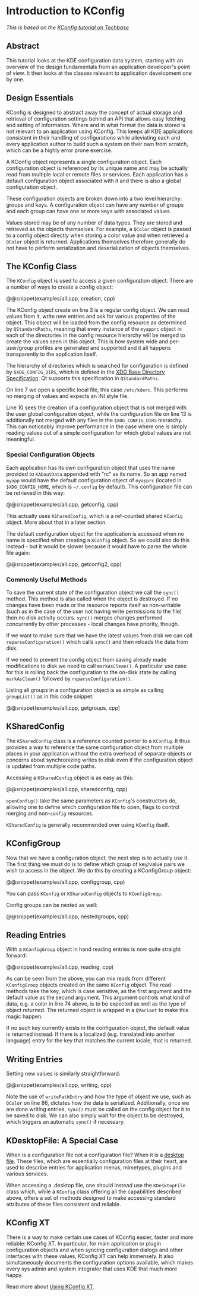 # Introduction to KConfig

*This is based on the [KConfig tutorial on Techbase](https://techbase.kde.org/Development/Tutorials/KConfig)*

## Abstract

This tutorial looks at the KDE configuration data system, starting with an overview of the design fundamentals from an application developer's point of view. It then looks at the classes relevant to application development one by one.


## Design Essentials

KConfig is designed to abstract away the concept of actual storage and retrieval of configuration settings behind an API that allows easy fetching and setting of information. Where and in what format the data is stored is not relevant to an application using KConfig. This keeps all KDE applications consistent in their handling of configurations while alleviating each and every application author to build such a system on their own from scratch, which can be a highly error prone exercise.

A KConfig object represents a single configuration object. Each configuration object is referenced by its unique name and may be actually read from multiple local or remote files or services. Each application has a default configuration object associated with it and there is also a global configuration object.

These configuration objects are broken down into a two level hierarchy: groups and keys. A configuration object can have any number of groups and each group can have one or more keys with associated values.

Values stored may be of any number of data types. They are stored and retrieved as the objects themselves. For example, a `QColor` object is passed to a config object directly when storing a color value and when retrieved a `QColor` object is returned. Applications themselves therefore generally do not have to perform serialization and deserialization of objects themselves.


## The KConfig Class

The `KConfig` object is used to access a given configuration object. There are a number of ways to create a config object:

@@snippet(examples/all.cpp, creation, cpp)

The KConfig object create on line 3 is a regular config object. We can read values from it, write new entries and ask for various properties of the object.  This object will be loaded from the config resource as determined by `QStandardPaths`, meaning that every instance of the `myapprc` object in each of the directories in the config resource hierarchy will be merged to create the values seen in this object. This is how system wide and per-user/group profiles are generated and supported and it all happens transparently to the application itself.

The hierarchy of directories which is searched for configuration is defined by `$XDG_CONFIG_DIRS`, which is defined in the [XDG Base Directory Specification](http://standards.freedesktop.org/basedir-spec/basedir-spec-latest.html). Qt supports this specification in `QStandardPaths`.

On line 7 we open a specific local file, this case `/etc/kderc`. This performs no merging of values and expects an INI style file.

Line 10 sees the creation of a configuration object that is not merged with the user global configuration object, while the configuration file on line 13 is additionally not merged with any files in the `$XDG_CONFIG_DIRS` hierarchy. This can noticeably improve performance in the case where one is simply reading values out of a simple configuration for which global values are not meaningful.

### Special Configuration Objects

Each application has its own configuration object that uses the name provided to `KAboutData` appended with "rc" as its name. So an app named `myapp` would have the default configuration object of `myapprc` (located in `$XDG_CONFIG_HOME`, which is `~/.config` by default). This configuration file can be retrieved in this way:

@@snippet(examples/all.cpp, getconfig, cpp)

This actually uses `KSharedConfig`, which is a ref-counted shared `KConfig` object. More about that in a later section.

The default configuration object for the application is accessed when no name is specified when creating a `KConfig` object. So we could also do this instead - but it would be slower because it would have to parse the whole file again:

@@snippet(examples/all.cpp, getconfig2, cpp)

### Commonly Useful Methods

To save the current state of the configuration object we call the `sync()` method. This method is also called when the object is destroyed. If no changes have been made or the resource reports itself as non-writable (such as in the case of the user not having write permissions to the file) then no disk activity occurs. `sync()` merges changes performed concurrently by other processes - local changes have priority, though.

If we want to make sure that we have the latest values from disk we can call `reparseConfiguration()` which calls `sync()` and then reloads the data from disk.

If we need to prevent the config object from saving already made modifications to disk we need to call `markAsClean()`. A particular use case for this is rolling back the configuration to the on-disk state by calling `markAsClean()` followed by `reparseConfiguration()`.

Listing all groups in a configuration object is as simple as calling `groupList()` as in this code snippet:

@@snippet(examples/all.cpp, getgroups, cpp)


## KSharedConfig

The `KSharedConfig` class is a reference counted pointer to a `KConfig`. It thus provides a way to reference the same configuration object from multiple places in your application without the extra overhead of separate objects or concerns about synchronizing writes to disk even if the configuration object is updated from multiple code paths.

Accessing a `KSharedConfig` object is as easy as this:

@@snippet(examples/all.cpp, sharedconfig, cpp)

`openConfig()` take the same parameters as `KConfig`'s constructors do, allowing one to define which configuration file to open, flags to control merging and non-`config` resources.

`KSharedConfig` is generally recommended over using `KConfig` itself.


## KConfigGroup

Now that we have a configuration object, the next step is to actually use it. The first thing we must do is to define which group of key/value pairs we wish to access in the object. We do this by creating a KConfigGroup object:

@@snippet(examples/all.cpp, configgroup, cpp)

You can pass `KConfig` or `KSharedConfig` objects to `KConfigGroup`.

Config groups can be nested as well:

@@snippet(examples/all.cpp, nestedgroups, cpp)


## Reading Entries

With a `KConfigGroup` object in hand reading entries is now quite straight forward:

@@snippet(examples/all.cpp, reading, cpp)

As can be seen from the above, you can mix reads from different `KConfigGroup` objects created on the same `KConfig` object. The read methods take the key, which is case sensitive, as the first argument and the default value as the second argument. This argument controls what kind of data, e.g. a color in line 74 above, is to be expected as well as the type of object returned. The returned object is wrapped in a `QVariant` to make this magic happen.

If no such key currently exists in the configuration object, the default value is returned instead. If there is a localized (e.g. translated into another language) entry for the key that matches the current locale, that is returned.


## Writing Entries

Setting new values is similarly straightforward:

@@snippet(examples/all.cpp, writing, cpp)

Note the use of `writePathEntry` and how the type of object we use, such as `QColor` on line 86, dictates how the data is serialized. Additionally, once we are done writing entries, `sync()` must be called on the config object for it to be saved to disk. We can also simply wait for the object to be destroyed, which triggers an automatic `sync()` if necessary.


## KDesktopFile: A Special Case

When is a configuration file not a configuration file? When it is a [desktop file](http://freedesktop.org/wiki/Specifications/desktop-entry-spec). These files, which are essentially configuration files at their heart, are used to describe entries for application menus, mimetypes, plugins and various services.

When accessing a .desktop file, one should instead use the `KDesktopFile` class which, while a `KConfig` class offering all the capabilities described above, offers a set of methods designed to make accessing standard attributes of these files consistent and reliable.


## KConfig XT

There is a way to make certain use cases of KConfig easier, faster and more reliable: KConfig XT. In particular, for main application or plugin configuration objects and when syncing configuration dialogs and other interfaces with these values, KConfig XT can help immensely. It also  simultaneously documents the configuration options available, which makes every sys admin and system integrator that uses KDE that much more happy.

Read more about [Using KConfig XT](https://techbase.kde.org/Development/Tutorials/Using_KConfig_XT).
